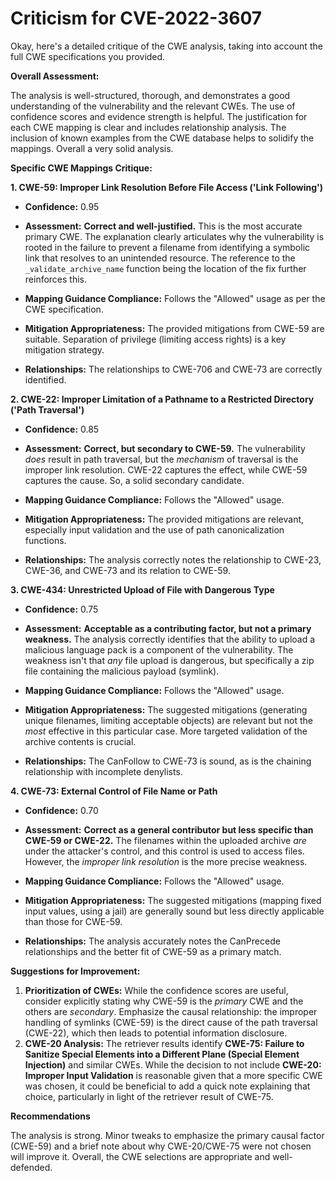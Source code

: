 # Criticism for CVE-2022-3607

Okay, here's a detailed critique of the CWE analysis, taking into account the full CWE specifications you provided.

**Overall Assessment:**

The analysis is well-structured, thorough, and demonstrates a good understanding of the vulnerability and the relevant CWEs. The use of confidence scores and evidence strength is helpful. The justification for each CWE mapping is clear and includes relationship analysis.  The inclusion of known examples from the CWE database helps to solidify the mappings. Overall a very solid analysis.

**Specific CWE Mappings Critique:**

**1. CWE-59: Improper Link Resolution Before File Access ('Link Following')**

*   **Confidence:** 0.95
*   **Assessment:** **Correct and well-justified.** This is the most accurate primary CWE. The explanation clearly articulates why the vulnerability is rooted in the failure to prevent a filename from identifying a symbolic link that resolves to an unintended resource. The reference to the `_validate_archive_name` function being the location of the fix further reinforces this.

*   **Mapping Guidance Compliance:** Follows the "Allowed" usage as per the CWE specification.
*   **Mitigation Appropriateness:** The provided mitigations from CWE-59 are suitable. Separation of privilege (limiting access rights) is a key mitigation strategy.
*   **Relationships:** The relationships to CWE-706 and CWE-73 are correctly identified.

**2. CWE-22: Improper Limitation of a Pathname to a Restricted Directory ('Path Traversal')**

*   **Confidence:** 0.85
*   **Assessment:** **Correct, but secondary to CWE-59.** The vulnerability *does* result in path traversal, but the *mechanism* of traversal is the improper link resolution. CWE-22 captures the effect, while CWE-59 captures the cause. So, a solid secondary candidate.

*   **Mapping Guidance Compliance:** Follows the "Allowed" usage.
*   **Mitigation Appropriateness:** The provided mitigations are relevant, especially input validation and the use of path canonicalization functions.
*   **Relationships:** The analysis correctly notes the relationship to CWE-23, CWE-36, and CWE-73 and its relation to CWE-59.

**3. CWE-434: Unrestricted Upload of File with Dangerous Type**

*   **Confidence:** 0.75
*   **Assessment:** **Acceptable as a contributing factor, but not a primary weakness.** The analysis correctly identifies that the ability to upload a malicious language pack is a component of the vulnerability. The weakness isn't that *any* file upload is dangerous, but specifically a zip file containing the malicious payload (symlink).

*   **Mapping Guidance Compliance:** Follows the "Allowed" usage.
*   **Mitigation Appropriateness:** The suggested mitigations (generating unique filenames, limiting acceptable objects) are relevant but not the *most* effective in this particular case. More targeted validation of the archive contents is crucial.
*   **Relationships:** The CanFollow to CWE-73 is sound, as is the chaining relationship with incomplete denylists.

**4. CWE-73: External Control of File Name or Path**

*   **Confidence:** 0.70
*   **Assessment:** **Correct as a general contributor but less specific than CWE-59 or CWE-22.** The filenames within the uploaded archive *are* under the attacker's control, and this control is used to access files. However, the *improper link resolution* is the more precise weakness.

*   **Mapping Guidance Compliance:** Follows the "Allowed" usage.
*   **Mitigation Appropriateness:** The suggested mitigations (mapping fixed input values, using a jail) are generally sound but less directly applicable than those for CWE-59.
*   **Relationships:** The analysis accurately notes the CanPrecede relationships and the better fit of CWE-59 as a primary match.

**Suggestions for Improvement:**

1.  **Prioritization of CWEs:** While the confidence scores are useful, consider explicitly stating why CWE-59 is the *primary* CWE and the others are *secondary*.  Emphasize the causal relationship: the improper handling of symlinks (CWE-59) is the direct cause of the path traversal (CWE-22), which then leads to potential information disclosure.
2.  **CWE-20 Analysis:** The retriever results identify **CWE-75: Failure to Sanitize Special Elements into a Different Plane (Special Element Injection)** and similar CWEs. While the decision to not include **CWE-20: Improper Input Validation** is reasonable given that a more specific CWE was chosen, it could be beneficial to add a quick note explaining that choice, particularly in light of the retriever result of CWE-75.

**Recommendations**

The analysis is strong. Minor tweaks to emphasize the primary causal factor (CWE-59) and a brief note about why CWE-20/CWE-75 were not chosen will improve it.  Overall, the CWE selections are appropriate and well-defended.